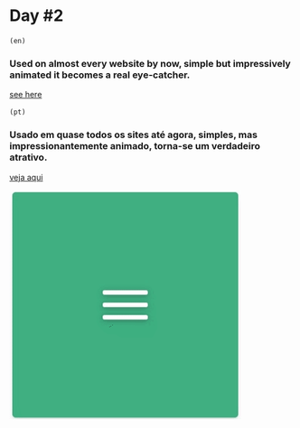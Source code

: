 # Day #2

    (en)
### Used on almost every website by now, simple but impressively animated it becomes a real eye-catcher.

[see here](https://bonbj.github.io/100DaysCSSChallenge/days/2-day-menu-icon)

    (pt)
### Usado em quase todos os sites até agora, simples, mas impressionantemente animado, torna-se um verdadeiro atrativo.
[veja aqui](https://bonbj.github.io/100DaysCSSChallenge/days/2-day-menu-icon)

![image exemple](../../src/banner/day-2-banner.gif)